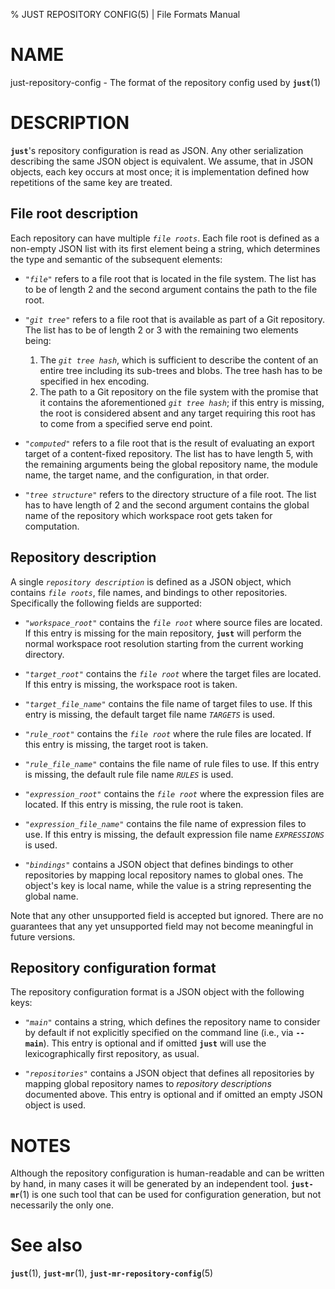 % JUST REPOSITORY CONFIG(5) | File Formats Manual

NAME
====

just-repository-config - The format of the repository config used by
**`just`**(1)

DESCRIPTION
===========

**`just`**'s repository configuration is read as JSON. Any other
serialization describing the same JSON object is equivalent. We assume,
that in JSON objects, each key occurs at most once; it is implementation
defined how repetitions of the same key are treated.

File root description
---------------------

Each repository can have multiple *`file roots`*. Each file root is
defined as a non-empty JSON list with its first element being a string,
which determines the type and semantic of the subsequent elements:

 - *`"file"`* refers to a file root that is located in the file system.
   The list has to be of length 2 and the second argument contains the
   path to the file root.

 - *`"git tree"`* refers to a file root that is available as part of a
   Git repository. The list has to be of length 2 or 3 with the remaining two
   elements being:

   1. The *`git tree hash`*, which is sufficient to describe the content
      of an entire tree including its sub-trees and blobs. The tree hash
      has to be specified in hex encoding.
   2. The path to a Git repository on the file system with the promise
      that it contains the aforementioned *`git tree hash`*; if this
      entry is missing, the root is considered absent and any target
      requiring this root has to come from a specified serve end point.

 - *`"computed"`* refers to a file root that is the result of evaluating
   an export target of a content-fixed repository. The list has to have
   length 5, with the remaining arguments being the global repository name,
   the module name, the target name, and the configuration, in that order.

 - *`"tree structure"`* refers to the directory structure of a file root.
   The list has to have length of 2 and the second argument contains the
   global name of the repository which workspace root gets taken for
   computation.

Repository description
----------------------

A single *`repository description`* is defined as a JSON object, which
contains *`file roots`*, file names, and bindings to other repositories.
Specifically the following fields are supported:

 - *`"workspace_root"`* contains the *`file root`* where source files
   are located. If this entry is missing for the main repository, **`just`**
   will perform the normal workspace root resolution starting from the
   current working directory.

 - *`"target_root"`* contains the *`file root`* where the target files
   are located. If this entry is missing, the workspace root is taken.

 - *`"target_file_name"`* contains the file name of target files to use.
   If this entry is missing, the default target file name *`TARGETS`* is
   used.

 - *`"rule_root"`* contains the *`file root`* where the rule files are
   located. If this entry is missing, the target root is taken.

 - *`"rule_file_name"`* contains the file name of rule files to use. If
   this entry is missing, the default rule file name *`RULES`* is used.

 - *`"expression_root"`* contains the *`file root`* where the expression
   files are located. If this entry is missing, the rule root is taken.

 - *`"expression_file_name"`* contains the file name of expression files
   to use. If this entry is missing, the default expression file name
   *`EXPRESSIONS`* is used.

 - *`"bindings"`* contains a JSON object that defines bindings to other
   repositories by mapping local repository names to global ones. The
   object's key is local name, while the value is a string representing
   the global name.

Note that any other unsupported field is accepted but ignored. There are
no guarantees that any yet unsupported field may not become meaningful
in future versions.

Repository configuration format
-------------------------------

The repository configuration format is a JSON object with the following
keys:

 - *`"main"`* contains a string, which defines the repository name to
   consider by default if not explicitly specified on the command line
   (i.e., via **`--main`**). This entry is optional and if omitted **`just`**
   will use the lexicographically first repository, as usual.

 - *`"repositories"`* contains a JSON object that defines all
   repositories by mapping global repository names to *repository
   descriptions* documented above. This entry is optional and if
   omitted an empty JSON object is used.

NOTES
=====

Although the repository configuration is human-readable and can be
written by hand, in many cases it will be generated by an independent
tool. **`just-mr`**(1) is one such tool that can be used for
configuration generation, but not necessarily the only one.

See also
========

**`just`**(1),
**`just-mr`**(1),
**`just-mr-repository-config`**(5)
